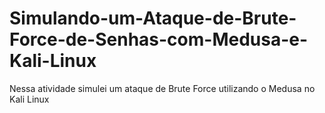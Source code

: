 # Simulando-um-Ataque-de-Brute-Force-de-Senhas-com-Medusa-e-Kali-Linux
Nessa atividade simulei um ataque de Brute Force utilizando o Medusa no Kali Linux
